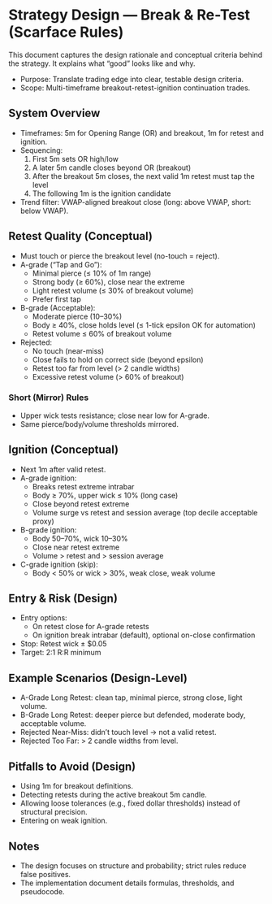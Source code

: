 # Strategy Design — Break & Re-Test (Scarface Rules)

This document captures the design rationale and conceptual criteria behind the strategy. It explains what “good” looks like and why.

- Purpose: Translate trading edge into clear, testable design criteria.
- Scope: Multi-timeframe breakout-retest-ignition continuation trades.

## System Overview

- Timeframes: 5m for Opening Range (OR) and breakout, 1m for retest and ignition.
- Sequencing:
  1) First 5m sets OR high/low
  2) A later 5m candle closes beyond OR (breakout)
  3) After the breakout 5m closes, the next valid 1m retest must tap the level
  4) The following 1m is the ignition candidate
- Trend filter: VWAP-aligned breakout close (long: above VWAP, short: below VWAP).

## Retest Quality (Conceptual)

- Must touch or pierce the breakout level (no-touch = reject).
- A-grade (“Tap and Go”):
  - Minimal pierce (≤ 10% of 1m range)
  - Strong body (≥ 60%), close near the extreme
  - Light retest volume (≤ 30% of breakout volume)
  - Prefer first tap
- B-grade (Acceptable):
  - Moderate pierce (10–30%)
  - Body ≥ 40%, close holds level (≤ 1-tick epsilon OK for automation)
  - Retest volume ≤ 60% of breakout volume
- Rejected:
  - No touch (near-miss)
  - Close fails to hold on correct side (beyond epsilon)
  - Retest too far from level (> 2 candle widths)
  - Excessive retest volume (> 60% of breakout)

### Short (Mirror) Rules
- Upper wick tests resistance; close near low for A-grade.
- Same pierce/body/volume thresholds mirrored.

## Ignition (Conceptual)
- Next 1m after valid retest.
- A-grade ignition:
  - Breaks retest extreme intrabar
  - Body ≥ 70%, upper wick ≤ 10% (long case)
  - Close beyond retest extreme
  - Volume surge vs retest and session average (top decile acceptable proxy)
- B-grade ignition:
  - Body 50–70%, wick 10–30%
  - Close near retest extreme
  - Volume > retest and > session average
- C-grade ignition (skip):
  - Body < 50% or wick > 30%, weak close, weak volume

## Entry & Risk (Design)
- Entry options:
  - On retest close for A-grade retests
  - On ignition break intrabar (default), optional on-close confirmation
- Stop: Retest wick ± $0.05
- Target: 2:1 R:R minimum

## Example Scenarios (Design-Level)

- A-Grade Long Retest: clean tap, minimal pierce, strong close, light volume.
- B-Grade Long Retest: deeper pierce but defended, moderate body, acceptable volume.
- Rejected Near-Miss: didn’t touch level → not a valid retest.
- Rejected Too Far: > 2 candle widths from level.

## Pitfalls to Avoid (Design)
- Using 1m for breakout definitions.
- Detecting retests during the active breakout 5m candle.
- Allowing loose tolerances (e.g., fixed dollar thresholds) instead of structural precision.
- Entering on weak ignition.

## Notes
- The design focuses on structure and probability; strict rules reduce false positives.
- The implementation document details formulas, thresholds, and pseudocode.
